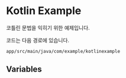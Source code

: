 # Kotlin Example

코틀린 문법을 익히기 위한 예제입니다.

코드는 다음 경로에 있습니다.

`app/src/main/java/com/example/kotlinexample`

## Variables
